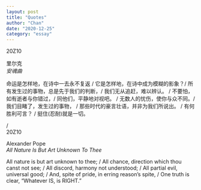 ```yaml
---
layout: post
title: "Quotes"
author: "Chan"
date: "2020-12-25"
category: "essay"
---
```


<div class="entries">
  <div id="20Z10" class="entry book">
     <span class="time">20Z10</span>
     <span class="left"></span>
     <span class="middle"><p><span>里尔克</span><br><span><i>安魂曲</i></span></p></span>
     <span class="right"><p>
     命运是怎样地，在诗中一去永不复返 /
     它是怎样地，在诗中成为模糊的影象？/  
     所有发生过的事物，总是先于我们的判断，/ 
     我们无从追赶，难以辨认。 /
     不要怕，如有逝者与你错过，/ 
     同他们，平静地对视吧。 /
     无数人的忧伤，使你与众不同。/ 
     我们目睹了，发生过的事物， /
     那些时代的豪言壮语，并非为我们所说出。 /
     有何胜利可言？ /
     挺住(忍耐)就是一切。</p></span> /
  </div>
  <div id="20Z10-1" class="entry book">
     <span class="time">20Z10</span>
     <span class="left"></span>
     <span class="middle"><p><span>Alexander Pope</span><br><span><i>All Nature Is But Art Unknown To Thee</i></span></p></span>
     <span class="right"><p>
All nature is but art unknown to thee; /    
All chance, direction which thou canst not see; /    
All discord, harmony not understood; /    
All partial evil, universal good;   / 
And, spite of pride, in erring reason’s spite, /   
One truth is clear, “Whatever IS, is RIGHT.”</p></span>
  </div>
</div>
